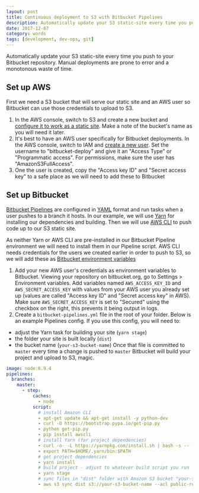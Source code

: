 ```yaml
---
layout: post
title: Continuous deployment to S3 with Bitbucket Pipelines
description: Automatically update your S3 static-site every time you push to your Bitbucket repository.
date: 2017-12-07
category: words
tags: [development, dev-ops, git]
---
```


Automatically update your S3 static-site every time you push to your Bitbucket repository. Manual deployments are prone to error and a monotonous waste of time.

## Set up AWS

First we need a S3 bucket that will serve our static site and an AWS user so Bitbucket can use those credentials to upload to S3.

1.  In the AWS console, switch to S3 and create a new bucket and [configure it to work as a static site](https://docs.aws.amazon.com/AmazonS3/latest/dev/HowDoIWebsiteConfiguration.html). Make a note of the bucket's name as you will need it later.
2.  It's best to have an AWS user specifically for Bitbucket deployments. In the AWS console, switch to IAM and [create a new user](https://docs.aws.amazon.com/IAM/latest/UserGuide/id_users_create.html#id_users_create_console). Set the username to "bitbucket-deploy" and give it an "Access Type" or "Programmatic access". For permissions, make sure the user has "AmazonS3FullAccess".
3.  One the user is created, copy the "Access key ID" and "Secret access key" to a safe place as we will need to add these to Bitbucket

## Set up Bitbucket

[Bitbucket Pipelines](https://bitbucket.org/product/features/pipelines) are configured in [YAML](https://yaml.org/) format and run tasks when a user pushes to a branch it hosts. In our example, we will use [Yarn](https://yarnpkg.com) for installing our dependencies and building. Then we will use [AWS CLI](https://aws.amazon.com/cli/) to push code up to our S3 static site.

As neither Yarn or AWS CLI are pre-installed in our Bitbucket Pipeline environment we will need to install them in our Pipeline script. AWS CLI needs credentials for the users we created earlier in order to push to S3, so we will add these as [Bitbucket environment variables](https://confluence.atlassian.com/bitbucket/environment-variables-794502608.html)

1.  Add your new AWS user's credentials as environment variables to Bitbucket. Viewing your repository on bitbucket.org, go to Settings > Environment variables. Add variables named `AWS_ACCESS_KEY_ID` and `AWS_SECRET_ACCESS_KEY` with values from your AWS user you already set up (values are called "Access key ID" and "Secret access key" in AWS). Make sure `AWS_SECRET_ACCESS_KEY` is set to "Secured" using the checkbox on the right, this prevents it being output in logs.
2.  Create a `bitbucket-pipelines.yml` file in the root of your folder. Below is an example Pipelines config. If you use this config, you will need to:

- adjust the Yarn task for building your site (`yarn stage`)
- the folder your site is built locally (`dist`)
- the bucket name (`your-s3-bucket-name`)
  Once that file is committed to `master` every time a change is pushed to `master` Bitbucket will build your project and upload to S3, magic.

```yaml
image: node:6.9.4
pipelines:
  branches:
    master:
      - step:
          caches:
            - node
          script:
            # install Amazon CLI
            - apt-get update && apt-get install -y python-dev
            - curl -O https://bootstrap.pypa.io/get-pip.py
            - python get-pip.py
            - pip install awscli
            # install Yarn (for project dependencies)
            - curl -o- -L https://yarnpkg.com/install.sh | bash -s -- --version 0.18.1
            - export PATH=$HOME/.yarn/bin:$PATH
            # get project dependencies
            - yarn install
            # build project - adjust to whatever build script you run
            - yarn stage
            # sync files in "dist" folder with Amazon S3 bucket "your-s3-bucket-name" (allow files to be publicly accessible and delete old files)
            - aws s3 sync dist s3://your-s3-bucket-name --acl public-read --delete
```
